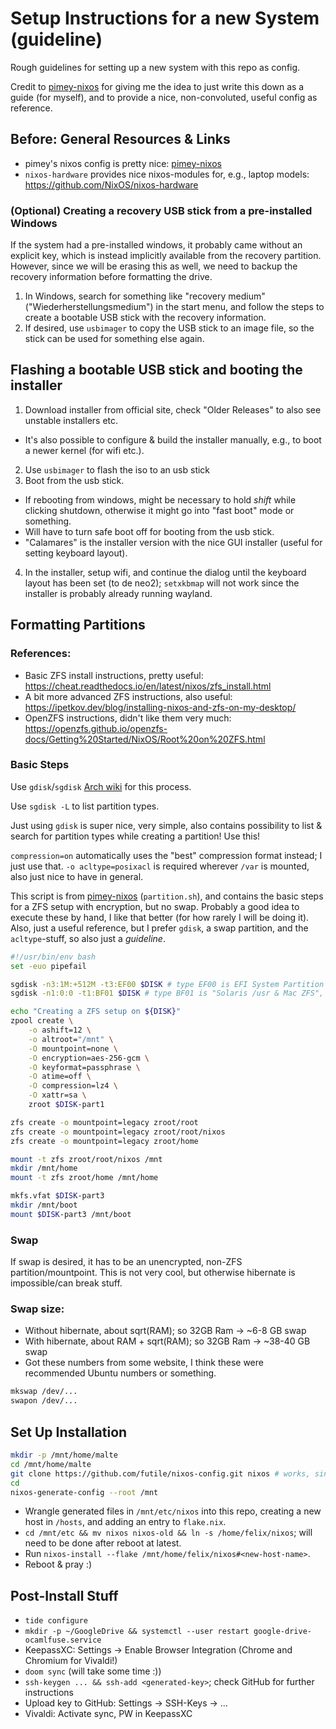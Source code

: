 # Setup Instructions for a new System (guideline)

Rough guidelines for setting up a new system with this repo as config.

Credit to [pimey-nixos] for giving me the idea to just write this down as a guide (for myself), and to provide a nice, non-convoluted, useful config as reference.

## Before: General Resources & Links

* pimey's nixos config is pretty nice: [pimey-nixos]
* `nixos-hardware` provides nice nixos-modules for, e.g., laptop models: https://github.com/NixOS/nixos-hardware

### (Optional) Creating a recovery USB stick from a pre-installed Windows

If the system had a pre-installed windows, it probably came without an explicit key, which is instead implicitly available from the recovery partition.
However, since we will be erasing this as well, we need to backup the recovery information before formatting the drive.

1. In Windows, search for something like "recovery medium" ("Wiederherstellungsmedium") in the start menu, and follow the steps to create a bootable USB stick with the recovery information.
2. If desired, use `usbimager` to copy the USB stick to an image file, so the stick can be used for something else again.

## Flashing a bootable USB stick and booting the installer

1. Download installer from official site, check "Older Releases" to also see unstable installers etc.
  - It's also possible to configure & build the installer manually, e.g., to boot a newer kernel (for wifi etc.).
2. Use `usbimager` to flash the iso to an usb stick
3. Boot from the usb stick.
  - If rebooting from windows, might be necessary to hold _shift_ while clicking shutdown, otherwise it might go into "fast boot" mode or something.
  - Will have to turn safe boot off for booting from the usb stick.
  - "Calamares" is the installer version with the nice GUI installer (useful for setting keyboard layout).
4. In the installer, setup wifi, and continue the dialog until the keyboard layout has been set (to de neo2); `setxkbmap` will not work since the installer is probably already running wayland.

## Formatting Partitions

### References:
* Basic ZFS install instructions, pretty useful: https://cheat.readthedocs.io/en/latest/nixos/zfs_install.html
* A bit more advanced ZFS instructions, also useful: https://ipetkov.dev/blog/installing-nixos-and-zfs-on-my-desktop/
* OpenZFS instructions, didn't like them very much: https://openzfs.github.io/openzfs-docs/Getting%20Started/NixOS/Root%20on%20ZFS.html

### Basic Steps

Use `gdisk`/`sgdisk` [Arch wiki](https://wiki.archlinux.org/title/GPT_fdisk) for this process.

Use `sgdisk -L` to list partition types.

Just using `gdisk` is super nice, very simple, also contains possibility to list & search for partition types while creating a partition! Use this!

`compression=on` automatically uses the "best" compression format instead; I just use that.
`-o acltype=posixacl` is required wherever `/var` is mounted, also just nice to have in general.

This script is from [pimey-nixos] (`partition.sh`), and contains the basic steps for a ZFS setup with encryption, but no swap.
Probably a good idea to execute these by hand, I like that better (for how rarely I will be doing it).
Also, just a useful reference, but I prefer `gdisk`, a swap partition, and the `acltype`-stuff, so also just a _guideline_.

```bash
#!/usr/bin/env bash
set -euo pipefail

sgdisk -n3:1M:+512M -t3:EF00 $DISK # type EF00 is EFI System Partition
sgdisk -n1:0:0 -t1:BF01 $DISK # type BF01 is "Solaris /usr & Mac ZFS", this is used everywhere

echo "Creating a ZFS setup on ${DISK}"
zpool create \
    -o ashift=12 \
    -o altroot="/mnt" \
    -O mountpoint=none \
    -O encryption=aes-256-gcm \
    -O keyformat=passphrase \
    -O atime=off \
    -O compression=lz4 \
    -O xattr=sa \
    zroot $DISK-part1

zfs create -o mountpoint=legacy zroot/root
zfs create -o mountpoint=legacy zroot/root/nixos
zfs create -o mountpoint=legacy zroot/home

mount -t zfs zroot/root/nixos /mnt
mkdir /mnt/home
mount -t zfs zroot/home /mnt/home

mkfs.vfat $DISK-part3
mkdir /mnt/boot
mount $DISK-part3 /mnt/boot
```

### Swap

If swap is desired, it has to be an unencrypted, non-ZFS partition/mountpoint.
This is not very cool, but otherwise hibernate is impossible/can break stuff.

### Swap size:
* Without hibernate, about sqrt(RAM); so 32GB Ram -> ~6-8 GB swap
* With hibernate, about RAM + sqrt(RAM); so 32GB Ram -> ~38-40 GB swap
* Got these numbers from some website, I think these were recommended Ubuntu numbers or something.

```bash
mkswap /dev/...
swapon /dev/...
```

## Set Up Installation

```bash
mkdir -p /mnt/home/malte
cd /mnt/home/malte
git clone https://github.com/futile/nixos-config.git nixos # works, since repo is public :)
cd
nixos-generate-config --root /mnt
```

* Wrangle generated files in `/mnt/etc/nixos` into this repo, creating a new host in `/hosts`, and adding an entry to `flake.nix`.
* `cd /mnt/etc && mv nixos nixos-old && ln -s /home/felix/nixos`; will need to be done after reboot at latest.
* Run `nixos-install --flake /mnt/home/felix/nixos#<new-host-name>`.
* Reboot & pray :)

## Post-Install Stuff

* `tide configure`
* `mkdir -p ~/GoogleDrive && systemctl --user restart google-drive-ocamlfuse.service`
* KeepassXC: Settings -> Enable Browser Integration (Chrome and Chromium for Vivaldi!)
* `doom sync` (will take some time :))
* `ssh-keygen ... && ssh-add <generated-key>`; check GitHub for further instructions
* Upload key to GitHub: Settings -> SSH-Keys -> ...
* Vivaldi: Activate sync, PW in KeepassXC


[pimey-nixos]: https://github.com/pimeys/nixos
